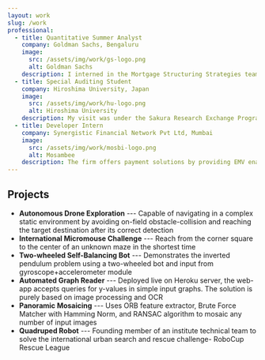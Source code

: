 ```yaml
---
layout: work
slug: /work
professional:
  - title: Quantitative Summer Analyst
    company: Goldman Sachs, Bengaluru
    image:
      src: /assets/img/work/gs-logo.png
      alt: Goldman Sachs
    description: I interned in the Mortgage Structuring Strategies team in the Securities division. We achieved drastic improvement in arbitrage by optimizing cash-flows through different derivative instruments.
  - title: Special Auditing Student
    company: Hiroshima University, Japan
    image:
      src: /assets/img/work/hu-logo.png
      alt: Hiroshima University
    description: My visit was under the Sakura Research Exchange Programme spanning a week. I was among 15 students from India to be awarded the Sakura Science Plan scholarship ’19 from Japan Science & Technology Agency.
  - title: Developer Intern
    company: Synergistic Financial Network Pvt Ltd, Mumbai
    image:
      src: /assets/img/work/mosbi-logo.png
      alt: Mosambee
    description: The firm offers payment solutions by providing EMV enabled mobile Point of Sale (POS) devices. My team delivered a Java platform to migrate existing Transaction Manager to Apache Kafka in order to process 100+ transaction requests/second
---
```

## Projects
- **Autonomous Drone Exploration** --- Capable of navigating in a complex static environment by avoiding on-field obstacle-collision and reaching the target destination after its correct detection
- **International Micromouse Challenge** --- Reach from the corner square to the center of an unknown maze in the shortest time
- **Two-wheeled Self-Balancing Bot** --- Demonstrates the inverted pendulum problem using a two-wheeled bot and input from gyroscope+accelerometer module
- **Automated Graph Reader** --- Deployed live on Heroku server, the web-app accepts queries for y-values in simple input graphs. The solution is purely based on image processing and OCR
- **Panoramic Mosaicing** --- Uses ORB feature extractor, Brute Force Matcher with Hamming Norm, and RANSAC algorithm to mosaic any number of input images
- **Quadruped Robot** --- Founding member of an institute technical team to solve the international urban search and rescue challenge- RoboCup Rescue League